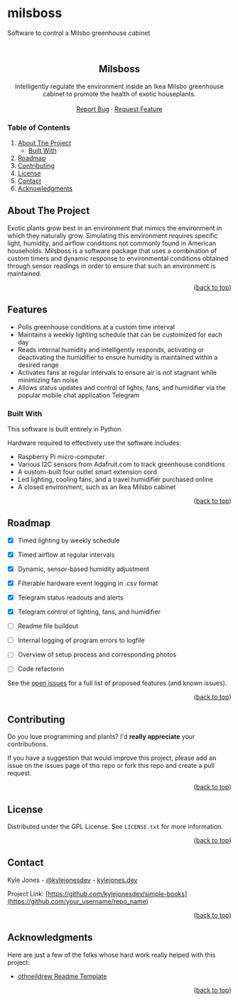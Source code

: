 # milsboss
Software to control a Milsbo greenhouse cabinet
<div id="top"></div>

<!-- PROJECT HERO -->

<br />
<div align="center">
<!-- TODO: Find Logo
  <a href="">
    <img src="">
  </a>
 -->
  <h2 align="center">Milsboss</h2>

  <p align="center">
    Intelligently regulate the environment inside an Ikea Milsbo greenhouse cabinet to promote the health of exotic houseplants.
    <br />
    <br />
    <!-- TODO: Add demo link -->
    <!--
    <a href="">View Demo</a>
    ·
    -->
    <a href="https://github.com/kylejonesdev/milsboss/issues">Report Bug</a>
    ·
    <a href="https://github.com/kylejonesdev/milsboss/issues">Request Feature</a>
  </p>
</div>

<!-- TABLE OF CONTENTS -->
  <h3>Table of Contents</h3>
  <ol>
    <li>
      <a href="#about-the-project">About The Project</a>
      <ul>
        <li><a href="#built-with">Built With</a></li>
      </ul>
    </li>
    <li><a href="#roadmap">Roadmap</a></li>
    <li><a href="#contributing">Contributing</a></li>
    <li><a href="#license">License</a></li>
    <li><a href="#contact">Contact</a></li>
    <li><a href="#acknowledgments">Acknowledgments</a></li>
  </ol>


<!-- ABOUT THE PROJECT -->
## About The Project

<!-- TODO: Screenshot -->

Exotic plants grow best in an environment that mimics the environment in which they naturally grow. Simulating this environment requires specific light, humidity, and airflow conditions not commonly found in American households. Milsboss is a software package that uses a combination of custom timers and dynamic response to environmental conditions obtained through sensor readings in order to ensure that such an environment is maintained.

<p align="right">(<a href="#top">back to top</a>)</p>



## Features

* Polls greenhouse conditions at a custom time interval
* Maintains a weekly lighting schedule that can be customized for each day
* Reads internal humidity and intelligently responds, activating or deactivating the humidifier to ensure humidity is maintained within a desired range
* Activates fans at regular intervals to ensure air is not stagnant while minimizing fan noise
* Allows status updates and control of lights, fans, and humidifier via the popular mobile chat application Telegram


### Built With

This software is built entirely in Python.

Hardware required to effectively use the software includes:
* Raspberry Pi micro-computer
* Various I2C sensors from Adafruit.com to track greenhouse conditions
* A custom-built four outlet smart extension cord
* Led lighting, cooling fans, and a travel humidifier purchased online
* A closed environment, such as an Ikea Milsbo cabinet

<p align="right">(<a href="#top">back to top</a>)</p>



<!-- ROADMAP -->
## Roadmap

- [x] Timed lighting by weekly schedule
- [x] Timed airflow at regular intervals
- [x] Dynamic, sensor-based humidity adjustment
- [x] Filterable hardware event logging in .csv format
- [x] Telegram status readouts and alerts
- [x] Telegram control of lighting, fans, and humidifier
- [ ] Readme file buildout
- [ ] Internal logging of program errors to logfile
- [ ] Overview of setup process and corresponding photos
- [ ] Code refactorin


See the [open issues](https://github.com/kylejonesdev/simple-books/issues) for a full list of proposed features (and known issues).

<p align="right">(<a href="#top">back to top</a>)</p>



<!-- CONTRIBUTING -->
## Contributing

Do you love programming and plants? I'd **really appreciate** your contributions.

If you have a suggestion that would improve this project, please add an issue on the issues page of this repo or fork this repo and create a pull request.

<p align="right">(<a href="#top">back to top</a>)</p>



<!-- LICENSE -->
## License

Distributed under the GPL License. See `LICENSE.txt` for more information.

<p align="right">(<a href="#top">back to top</a>)</p>



<!-- CONTACT -->
## Contact

Kyle Jones - [@kylejonesdev](https://twitter.com/kylejonesdev) - [kylejones.dev](https://www.kylejones.dev/contact)

Project Link: [https://github.com/kylejonesdev/simple-books](https://github.com/your_username/repo_name)

<p align="right">(<a href="#top">back to top</a>)</p>



<!-- ACKNOWLEDGMENTS -->
## Acknowledgments

Here are just a few of the folks whose hard work really helped with this project:

* [othneildrew Readme Template](https://github.com/othneildrew/Best-README-Template)


<p align="right">(<a href="#top">back to top</a>)</p>



<!-- MARKDOWN LINKS & IMAGES -->
<!-- https://www.markdownguide.org/basic-syntax/#reference-style-links -->
<!-- [React.js]: https://img.shields.io/badge/React-20232A?style=for-the-badge&logo=react&logoColor=61DAFB
[React-url]: https://reactjs.org/ -->